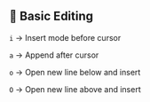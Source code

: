## 📝 Basic Editing

`i` → Insert mode before cursor

`a` → Append after cursor

`o` → Open new line below and insert

`O` → Open new line above and insert
